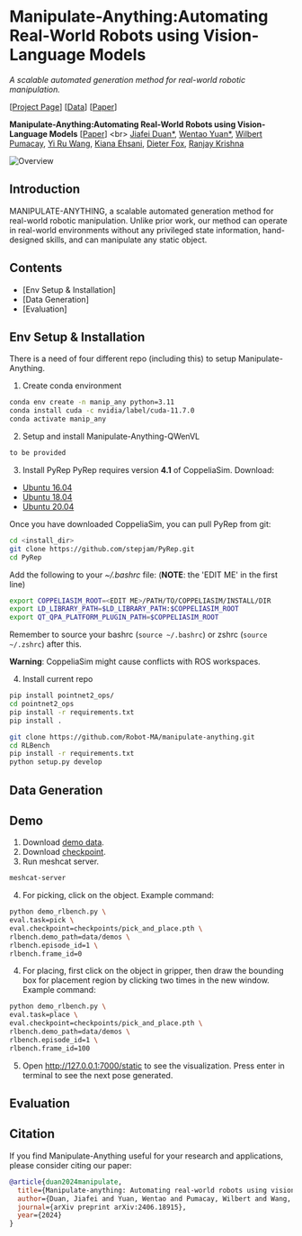 # Manipulate-Anything:Automating Real-World Robots using Vision-Language Models

*A scalable automated generation method for real-world robotic manipulation.*

[[Project Page]([https://robo-point.github.io](https://robot-ma.github.io/))] [[Data](https://drive.google.com/drive/folders/1bq3P8ywJkFMxemq9ywvj2b7LHsAhx2kg)] [[Paper](https://robot-ma.github.io/MA_paper.pdf)]

**Manipulate-Anything:Automating Real-World Robots using Vision-Language Models** [[Paper]([https://arxiv.org/pdf/2406.10721](https://arxiv.org/pdf/2406.18915))] <br>
[Jiafei Duan*](https://duanjiafei.com), [Wentao Yuan*](https://wentaoyuan.github.io), [Wilbert Pumacay](https://wpumacay.github.io), [Yi Ru Wang](https://helen9975.github.io/), [Kiana Ehsani](https://ehsanik.github.io/), [Dieter Fox](https://homes.cs.washington.edu/~fox), [Ranjay Krishna](https://ranjaykrishna.com)

![Overview](figures/overview.gif)

## Introduction
MANIPULATE-ANYTHING, a scalable automated generation method for real-world robotic manipulation. Unlike prior work, our method can operate in real-world environments without any privileged state information, hand-designed skills, and can manipulate any static object.

## Contents
- [Env Setup & Installation]
- [Data Generation]
- [Evaluation]

## Env Setup & Installation

There is a need of four different repo (including this) to setup Manipulate-Anything.

1. Create conda environment
```bash
conda env create -n manip_any python=3.11
conda install cuda -c nvidia/label/cuda-11.7.0
conda activate manip_any
```

2. Setup and install Manipulate-Anything-QWenVL
```bash
to be provided
```

3. Install PyRep
PyRep requires version **4.1** of CoppeliaSim. Download: 
- [Ubuntu 16.04](https://www.coppeliarobotics.com/files/CoppeliaSim_Edu_V4_1_0_Ubuntu16_04.tar.xz)
- [Ubuntu 18.04](https://www.coppeliarobotics.com/files/CoppeliaSim_Edu_V4_1_0_Ubuntu18_04.tar.xz)
- [Ubuntu 20.04](https://www.coppeliarobotics.com/files/CoppeliaSim_Edu_V4_1_0_Ubuntu20_04.tar.xz)

Once you have downloaded CoppeliaSim, you can pull PyRep from git:

```bash
cd <install_dir>
git clone https://github.com/stepjam/PyRep.git
cd PyRep
```

Add the following to your *~/.bashrc* file: (__NOTE__: the 'EDIT ME' in the first line)

```bash
export COPPELIASIM_ROOT=<EDIT ME>/PATH/TO/COPPELIASIM/INSTALL/DIR
export LD_LIBRARY_PATH=$LD_LIBRARY_PATH:$COPPELIASIM_ROOT
export QT_QPA_PLATFORM_PLUGIN_PATH=$COPPELIASIM_ROOT
```

Remember to source your bashrc (`source ~/.bashrc`) or 
zshrc (`source ~/.zshrc`) after this.

**Warning**: CoppeliaSim might cause conflicts with ROS workspaces. 


4. Install current repo
```bash
pip install pointnet2_ops/
cd pointnet2_ops
pip install -r requirements.txt
pip install .
```

```bash
git clone https://github.com/Robot-MA/manipulate-anything.git
cd RLBench
pip install -r requirements.txt
python setup.py develop
```

## Data Generation

## Demo
1. Download [demo data](https://drive.google.com/file/d/1bq-MjSVNKire1PclTiosavW0YDQc666t/view?usp=sharing).
2. Download [checkpoint](https://drive.google.com/file/d/1ZK2IwhHcVk-hPEC0DSvtENYUi_n0lKYk/view?usp=sharing).
3. Run meshcat server. 
```bash
meshcat-server
```
4. For picking, click on the object. Example command:
```bash
python demo_rlbench.py \
eval.task=pick \
eval.checkpoint=checkpoints/pick_and_place.pth \
rlbench.demo_path=data/demos \
rlbench.episode_id=1 \
rlbench.frame_id=0
```
4. For placing, first click on the object in gripper, then draw the bounding box for placement region by clicking two times in the new window. Example command:
```bash
python demo_rlbench.py \
eval.task=place \
eval.checkpoint=checkpoints/pick_and_place.pth \
rlbench.demo_path=data/demos \
rlbench.episode_id=1 \
rlbench.frame_id=100
```
5. Open http://127.0.0.1:7000/static to see the visualization. Press enter in terminal to see the next pose generated.

## Evaluation




## Citation

If you find Manipulate-Anything useful for your research and applications, please consider citing our paper:
```bibtex
@article{duan2024manipulate,
  title={Manipulate-anything: Automating real-world robots using vision-language models},
  author={Duan, Jiafei and Yuan, Wentao and Pumacay, Wilbert and Wang, Yi Ru and Ehsani, Kiana and Fox, Dieter and Krishna, Ranjay},
  journal={arXiv preprint arXiv:2406.18915},
  year={2024}
}
```

